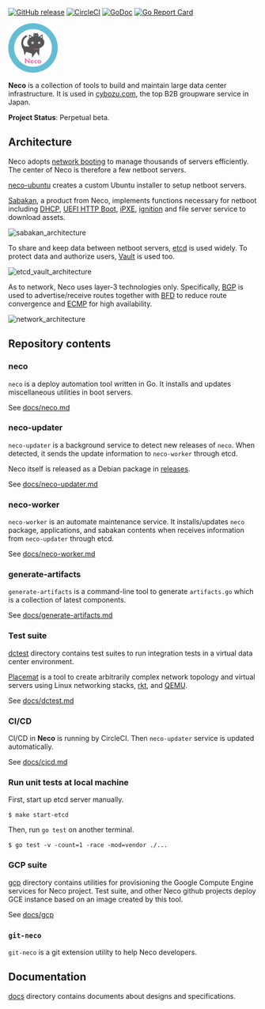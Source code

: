 [![GitHub release](https://img.shields.io/github/release/cybozu-go/neco.svg?maxAge=60)][releases]
[![CircleCI](https://circleci.com/gh/cybozu-go/neco.svg?style=svg)](https://circleci.com/gh/cybozu-go/neco)
[![GoDoc](https://godoc.org/github.com/cybozu-go/neco?status.svg)][godoc]
[![Go Report Card](https://goreportcard.com/badge/github.com/cybozu-go/neco)](https://goreportcard.com/report/github.com/cybozu-go/neco)

<img src="./neco_logo.svg" width="100" alt="neco logo" />

**Neco** is a collection of tools to build and maintain large data center
infrastructure.  It is used in [cybozu.com](https://www.cybozu.com/), the
top B2B groupware service in Japan.

**Project Status**: Perpetual beta.

Architecture
------------

Neco adopts [network booting][netboot] to manage thousands of servers
efficiently.  The center of Neco is therefore a few netboot servers.

[neco-ubuntu][] creates a custom Ubuntu installer to setup netboot servers.

[Sabakan][sabakan], a product from Neco, implements functions necessary
for netboot including [DHCP][], [UEFI HTTP Boot][], [iPXE][], [ignition][]
and file server service to download assets.

![sabakan_architecture](http://www.plantuml.com/plantuml/svg/ZOv1IyGm58Jl-HN3BdZBOTkRY2ohu1uyBBX_uBLvhMAQIFAYYFZVBIbHIoruoOFvPZApZq91qc1Lu5R8zPQnOMaDMfkYSDZWGm66X1gAZ8mevhjR0zKQg4UWC8MXZNzpUWfWUnVe_IzKpr05hIrtekVmK_sUV_1UyC3XjQp_OP4QUYQ7xVrJ_oW7crXzbrvDFnTFQLpHwuK-Zd3UCF93CT_TKgfK1j3fHL-Ny2LkZpSdNE1uFf_G-O36Ur7P_o_ddfr9W_q2)
<!-- go to http://www.plantuml.com/plantuml/ and enter the above URL to edit the diagram. -->

To share and keep data between netboot servers, [etcd][] is used widely.
To protect data and authorize users, [Vault][] is used too.

![etcd_vault_architecture](http://www.plantuml.com/plantuml/svg/TOwzQWCn48HxFSLmgKM8hmiXc3HvW90kpKPQcmDPEdPN3YRatUEpyC-1hv5WFhwTMQkHMDqb9noCyZOnEhOG4L9LO-dmwu18Hj-aZ1CYFVrFIs2r1FeZS6WoV2m_sJS13-z2Xtkedw4Ll4-yCJ-7V-vs_bifXW-M_NdzbUsf9fiaFhXBsqixsU2bw5xQpzEfbu8LGVUfB2W26iSq1BAXv0wagCVSJS_PV6tgCyPgZrisA0TXqwyyg5P6OB5XCvrWdOjjxLMCPEJMd6FTfNy0)
<!-- go to http://www.plantuml.com/plantuml/ and enter the above URL to edit the diagram. -->

As to network, Neco uses layer-3 technologies only.  Specifically,
[BGP][] is used to advertise/receive routes together with [BFD][] to
reduce route convergence and [ECMP][] for high availability.

![network_architecture](http://www.plantuml.com/plantuml/svg/ZLB1Ri8m3BtdAopk7E8ZcYO6aoPkKxexYjeCAjgu2kdGDF7l2mviHR9eBr2_z_py77bvZ3R4lctKyL3xpWRRGbDx5xyx1nJYdbJPK5_1naSN4gw2AwFrkyR1R4t1GN6gOxcVWJq2rp_gFDGKNN8RYXZGqsJ8ijjeU9fNTFBpPnwaUDeVb6qb45Nc_c5ZD2p0hTxUCuKI9NIXt7L7gSwM1xjBAxqKinGVm5ELAfDWdG60mU8VPAvhW-R54w2px5veg8yEZFji4aQ1jMOWFIl-VU2FDt-SxezZ_YkY28KBNowtS2tOhpRcDGlIn_QYaltMr7QN8DaIT3wiGdoIZYgcqx_UwX4UHpBfINdmcWT7yk187XpDWuCynWpkaCF20kfqRZAB3rb-_7i5okuoYp8hkQlB0cUrTBxgs-ON)
<!-- go to http://www.plantuml.com/plantuml/ and enter the above URL to edit the diagram. -->

Repository contents
-------------------

### neco

`neco` is a deploy automation tool written in Go.
It installs and updates miscellaneous utilities in boot servers.

See [docs/neco.md](docs/neco.md)

### neco-updater

`neco-updater` is a background service to detect new releases of `neco`.
When detected, it sends the update information to `neco-worker` through etcd.

Neco itself is released as a Debian package in [releases][].

See [docs/neco-updater.md](docs/neco-updater.md)

### neco-worker

`neco-worker` is an automate maintenance service. It installs/updates `neco` package, applications,
and sabakan contents when receives information from `neco-updater` through etcd.

See [docs/neco-worker.md](docs/neco-worker.md)

### generate-artifacts

`generate-artifacts` is a command-line tool to generate `artifacts.go` which is a collection of latest components.

See [docs/generate-artifacts.md](docs/generate-artifacts.md)

### Test suite

[dctest](dctest/) directory contains test suites to run integration
tests in a virtual data center environment.

[Placemat][placemat] is a tool to create arbitrarily complex network topology
and virtual servers using Linux networking stacks, [rkt][], and [QEMU][].

See [docs/dctest.md](docs/dctest.md)

### CI/CD

CI/CD in **Neco** is running by CircleCI.
Then `neco-updater` service is updated automatically.

See [docs/cicd.md](docs/cicd.md)

### Run unit tests at local machine

First, start up etcd server manually.

```console
$ make start-etcd
```

Then, run `go test` on another terminal.

```console
$ go test -v -count=1 -race -mod=vendor ./...
```

### GCP suite

[gcp](gcp/) directory contains utilities for provisioning the Google Compute Engine services for Neco project.
Test suite, and other Neco github projects deploy GCE instance based on an image created by this tool.

See [docs/gcp](docs/gcp/)

### `git-neco`

`git-neco` is a git extension utility to help Neco developers.

Documentation
-------------

[docs](docs/) directory contains documents about designs and specifications.

[releases]: https://github.com/cybozu-go/neco/releases
[godoc]: https://godoc.org/github.com/cybozu-go/neco
[netboot]: https://en.wikipedia.org/wiki/Network_booting
[neco-ubuntu]: https://github.com/cybozu/neco-ubuntu
[sabakan]: https://github.com/cybozu-go/sabakan
[DHCP]: https://en.wikipedia.org/wiki/Dynamic_Host_Configuration_Protocol
[UEFI HTTP Boot]: https://github.com/tianocore/tianocore.github.io/wiki/HTTP-Boot
[iPXE]: https://ipxe.org/
[ignition]: https://github.com/coreos/ignition
[etcd]: http://etcd.io/
[Vault]: http://vaultproject.io/
[BGP]: https://en.wikipedia.org/wiki/Border_Gateway_Protocol
[BFD]: https://en.wikipedia.org/wiki/Bidirectional_Forwarding_Detection
[ECMP]: https://en.wikipedia.org/wiki/Equal-cost_multi-path_routing
[placemat]: https://github.com/cybozu-go/placemat
[rkt]: https://coreos.com/rkt/
[QEMU]: https://www.qemu.org/
